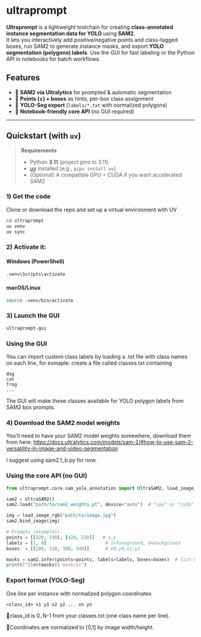 # ultraprompt

**Ultraprompt** is a lightweight toolchain for creating **class-annotated instance segmentation data for YOLO** using **SAM2**.  
It lets you interactively add positive/negative points and class-tagged boxes, run SAM2 to generate instance masks, and export **YOLO segmentation (polygons) labels**. Use the GUI for fast labeling or the Python API in notebooks for batch workflows.

## Features

- 🔹 **SAM2 via Ultralytics** for prompted & automatic segmentation  
- 🔹 **Points (±) + boxes** as hints, per-box class assignment  
- 🔹 **YOLO-Seg export** (`labels/*.txt` with normalized polygons)  
- 🔹 **Notebook-friendly core API** (no GUI required)  

---

## Quickstart (with `uv`)

> **Requirements**
>
> - Python **3.11** (project pins to 3.11)
> - [uv](https://github.com/astral-sh/uv) installed (e.g., `pipx install uv`)
> - (Optional) A compatible GPU + CUDA if you want accelerated SAM2

### 1) Get the code
Clone or download the repo and set up a virtual environment with UV
```bash
cd ultraprompt
uv venv
uv sync
```
### 2) Activate it:
#### **Windows** (PowerShell)
```bash
.venv\Scripts\activate
```
#### **macOS/Linux**
```bash
source .venv/bin/activate
```

### 3) Launch the GUI
```bash
ultraprompt-gui
```
### Using the GUI
You can import custom class labels by loading a .txt file with class names on each line, for exmaple: create a file called classes.txt containing
```php-template
dog
cat
frog
...
```
The GUI will make these classes available for YOLO polygon labels from SAM2 box prompts.

### 4) Download the SAM2 model weights
You'll need to have your SAM2 model weights somewhere, download them from here:
https://docs.ultralytics.com/models/sam-2/#how-to-use-sam-2-versatility-in-image-and-video-segmentation

I suggest using sam2.1_b.py for now.

### Using the core API (no GUI)
```python
from ultraprompt.core.sam_yolo_annotation import UltraSAM2, load_image_rgb

sam2 = UltraSAM2()
sam2.load("path/to/sam2_weights.pt", device="auto")  # "cpu" or "cuda" also ok

img = load_image_rgb("path/to/image.jpg")
sam2.bind_image(img)

# Prompts (examples)
points = [[320, 180], [420, 220]]   # x,y
labels = [1, 0]                      # 1=foreground, 0=background
boxes  = [[100, 120, 300, 340]]      # x0,y0,x1,y1

masks = sam2.infer(points=points, labels=labels, boxes=boxes)  # list of boolean (H,W) arrays
print(f"{len(masks)} mask(s)")
```

### Export format (YOLO-Seg)
One line per instance with normalized polygon coordinates
``` php-template
<class_id> x1 y1 x2 y2 ... xn yn
```
🔹class_id is 0..N-1 from your classes.txt (one class name per line).

🔹Coordinates are normalized to [0,1] by image width/height.





